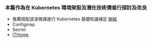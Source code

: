 ### 本篇作為在 Kubernetes 環境架設及潛在技術債進行探討及改良
* 推薦搭配波波微課進行 Kubernetes 基礎知識補足 [聯結](https://github.com/spring2go/k8s-msa-in-action)
* Configmap
* Secret
* [ITHome](https://ithelp.ithome.com.tw/articles/10195786)
